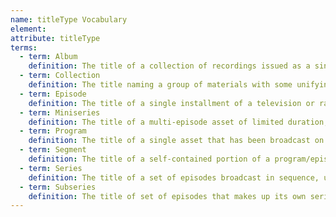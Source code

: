 ```yaml
---
name: titleType Vocabulary
element:
attribute: titleType
terms:
  - term: Album
    definition: The title of a collection of recordings issued as a single item on CD, record, or another medium.
  - term: Collection
    definition: The title naming a group of materials with some unifying characteristic, such as the materials assembled by a person, organization, or repository from a variety of sources; an artificial collection.
  - term: Episode
    definition: The title of a single installment of a television or radio series.
  - term: Miniseries
    definition: The title of a multi-episode asset of limited duration, aired daily or weekly, usually with a total running time of less than 15 hours.
  - term: Program
    definition: The title of a single asset that has been broadcast on a on a specific occasion.
  - term: Segment
    definition: The title of a self-contained portion of a program/episode, which serves its own function, but operates within the larger program/episode.
  - term: Series
    definition: The title of a set of episodes broadcast in sequence, usually conceived without a definite end and aired on a regular schedule. Typically all episodes within a single series follow a specific theme or continuous storyline, and are all broadcast under the same series title and branding.
  - term: Subseries
    definition: The title of set of episodes that makes up its own series, which is broadcast under an umbrella series with its own branding.
---
```

